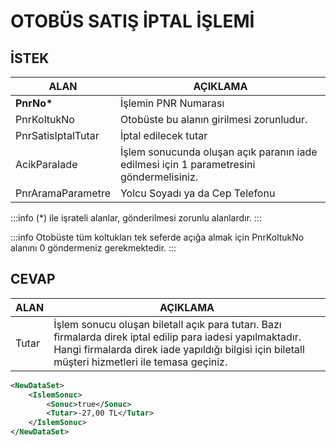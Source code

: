 # OTOBÜS SATIŞ İPTAL İŞLEMİ

## İSTEK

| ALAN               | AÇIKLAMA                                                                                |
| ------------------ | --------------------------------------------------------------------------------------- |
| **PnrNo\***        | İşlemin PNR Numarası                                                                    |
| PnrKoltukNo        | Otobüste bu alanın girilmesi zorunludur.                                                |
| PnrSatisIptalTutar | İptal edilecek tutar                                                                    |
| AcikParaIade       | İşlem sonucunda oluşan açık paranın iade edilmesi için 1 parametresini göndermelisiniz. |
| PnrAramaParametre  | Yolcu Soyadı ya da Cep Telefonu                                                         |

:::info
(\*) ile işrateli alanlar, gönderilmesi zorunlu alanlardır.
:::

:::info
Otobüste tüm koltukları tek seferde açığa almak için PnrKoltukNo alanını 0 göndermeniz gerekmektedir.
:::

## CEVAP

| ALAN  | AÇIKLAMA                                                                                                                                                                                                        |
| ----- | --------------------------------------------------------------------------------------------------------------------------------------------------------------------------------------------------------------- |
| Tutar | İşlem sonucu oluşan biletall açık para tutarı. Bazı firmalarda direk iptal edilip para iadesi yapılmaktadır. Hangi firmalarda direk iade yapıldığı bilgisi için biletall müşteri hizmetleri ile temasa geçiniz. |

```xml
<NewDataSet>
	<IslemSonuc>
		<Sonuc>true</Sonuc>
		<Tutar>-27,00 TL</Tutar>
	</IslemSonuc>
</NewDataSet>
```
